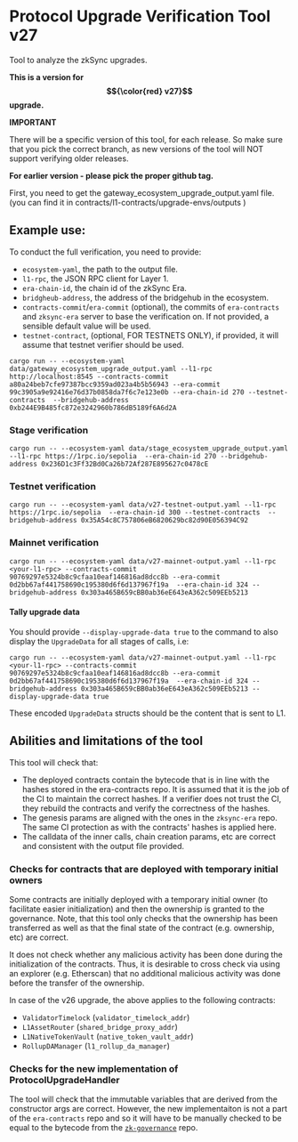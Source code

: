 # Protocol Upgrade Verification Tool v27

Tool to analyze the zkSync upgrades.

**This is a version for $${\color{red} v27}$$ upgrade.**

**IMPORTANT**

There will be a specific version of this tool, for each release.
So make sure that you pick the correct branch, as new versions of the tool will NOT support verifying older releases.

**For earlier version - please pick the proper github tag.**


First, you need to get the gateway_ecosystem_upgrade_output.yaml file.
(you can find it in contracts/l1-contracts/upgrade-envs/outputs )

## Example use:

To conduct the full verification, you need to provide:
- `ecosystem-yaml`, the path to the output file.
- `l1-rpc`, the JSON RPC client for Layer 1. 
- `era-chain-id`, the chain id of the zkSync Era.
- `bridgheub-address`, the address of the bridgehub in the ecosystem.
- `contracts-commit`/`era-commit` (optional), the commits of `era-contracts` and `zksync-era` server to base the verification on. If not provided, a sensible default value will be used.
- `testnet-contract`, (optional, FOR TESTNETS ONLY), if provided, it will assume that testnet verifier should be used. 

```
cargo run -- --ecosystem-yaml data/gateway_ecosystem_upgrade_output.yaml --l1-rpc http://localhost:8545 --contracts-commit a80a24beb7cfe97387bcc9359ad023a4b5b56943 --era-commit 99c3905a9e92416e76d37b0858da7f6c7e123e0b --era-chain-id 270 --testnet-contracts  --bridgehub-address 0xb244E9B485fc872e3242960b786dB5189f6A6d2A
```

### Stage verification

```
cargo run -- --ecosystem-yaml data/stage_ecosystem_upgrade_output.yaml --l1-rpc https://1rpc.io/sepolia  --era-chain-id 270 --bridgehub-address 0x236D1c3Ff32Bd0Ca26b72Af287E895627c0478cE
```

### Testnet verification

```
cargo run -- --ecosystem-yaml data/v27-testnet-output.yaml --l1-rpc https://1rpc.io/sepolia  --era-chain-id 300 --testnet-contracts  --bridgehub-address 0x35A54c8C757806eB6820629bc82d90E056394C92
```


### Mainnet verification

```
cargo run -- --ecosystem-yaml data/v27-mainnet-output.yaml --l1-rpc <your-l1-rpc> --contracts-commit 90769297e5324b8c9cfaa10eaf146816ad8dcc8b --era-commit 0d2bb67af441758690c195380d6f6d137967f19a  --era-chain-id 324 --bridgehub-address 0x303a465B659cBB0ab36eE643eA362c509EEb5213
```

#### Tally upgrade data

You should provide `--display-upgrade-data true` to the command to also display the `UpgradeData` for all stages of calls, i.e:

```
cargo run -- --ecosystem-yaml data/v27-mainnet-output.yaml --l1-rpc <your-l1-rpc> --contracts-commit 90769297e5324b8c9cfaa10eaf146816ad8dcc8b --era-commit 0d2bb67af441758690c195380d6f6d137967f19a  --era-chain-id 324 --bridgehub-address 0x303a465B659cBB0ab36eE643eA362c509EEb5213 --display-upgrade-data true
```

These encoded `UpgradeData` structs should be the content that is sent to L1.

## Abilities and limitations of the tool

This tool will check that:
- The deployed contracts contain the bytecode that is in line with the hashes stored in the era-contracts repo. It is assumed that it is the job of the CI to maintain the correct hashes. If a verifier does not trust the CI, they rebuild the contracts and verify the correctness of the hashes.
- The genesis params are aligned with the ones in the `zksync-era` repo. The same CI protection as with the contracts' hashes is applied here.
- The calldata of the inner calls, chain creation params, etc are correct and consistent with the output file provided.

### Checks for contracts that are deployed with temporary initial owners

Some contracts are initially deployed with a temporary initial owner (to facilitate easier initialization) and then the ownership is granted to the governance. Note, that this tool only checks that the ownership has been transferred as well as that the final state of the contract (e.g. ownership, etc) are correct. 

It does not check whether any malicious activity has been done during the initialization of the contracts. Thus, it is desirable to cross check via using an explorer (e.g. Etherscan) that no additional malicious activity was done before the transfer of the ownership. 

In case of the v26 upgrade, the above applies to the following contracts:
- `ValidatorTimelock` (`validator_timelock_addr`)
- `L1AssetRouter` (`shared_bridge_proxy_addr`)
- `L1NativeTokenVault` (`native_token_vault_addr`)
- `RollupDAManager` (`l1_rollup_da_manager`)

### Checks for the new implementation of ProtocolUpgradeHandler

The tool will check that the immutable variables that are derived from the constructor args are correct. However, the new implementaiton is not a part of the `era-contracts` repo and so it will have to be manually checked to be equal to the bytecode from the [`zk-governance`](https://github.com/zksync-association/zk-governance) repo.
